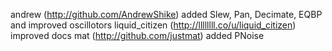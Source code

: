 andrew (http://github.com/AndrewShike) added Slew, Pan, Decimate, EQBP and improved oscillotors
liquid_citizen (http://llllllll.co/u/liquid_citizen) improved docs
mat (http://github.com/justmat) added PNoise
